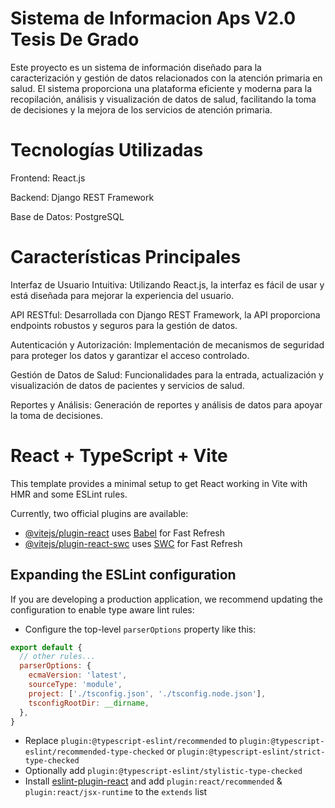 # Sistema de Informacion Aps V2.0 Tesis De Grado

Este proyecto es un sistema de información diseñado para la caracterización y gestión de datos relacionados con la atención primaria en salud. El sistema proporciona una plataforma eficiente y moderna para la recopilación, análisis y visualización de datos de salud, facilitando la toma de decisiones y la mejora de los servicios de atención primaria.


# Tecnologías Utilizadas

Frontend: React.js

Backend: Django REST Framework

Base de Datos: PostgreSQL


# Características Principales

Interfaz de Usuario Intuitiva: Utilizando React.js, la interfaz es fácil de usar y está diseñada para mejorar la experiencia del usuario.

API RESTful: Desarrollada con Django REST Framework, la API proporciona endpoints robustos y seguros para la gestión de datos.

Autenticación y Autorización: Implementación de mecanismos de seguridad para proteger los datos y garantizar el acceso controlado.

Gestión de Datos de Salud: Funcionalidades para la entrada, actualización y visualización de datos de pacientes y servicios de salud.

Reportes y Análisis: Generación de reportes y análisis de datos para apoyar la toma de decisiones.



# React + TypeScript + Vite

This template provides a minimal setup to get React working in Vite with HMR and some ESLint rules.

Currently, two official plugins are available:

- [@vitejs/plugin-react](https://github.com/vitejs/vite-plugin-react/blob/main/packages/plugin-react/README.md) uses [Babel](https://babeljs.io/) for Fast Refresh
- [@vitejs/plugin-react-swc](https://github.com/vitejs/vite-plugin-react-swc) uses [SWC](https://swc.rs/) for Fast Refresh

## Expanding the ESLint configuration

If you are developing a production application, we recommend updating the configuration to enable type aware lint rules:

- Configure the top-level `parserOptions` property like this:

```js
export default {
  // other rules...
  parserOptions: {
    ecmaVersion: 'latest',
    sourceType: 'module',
    project: ['./tsconfig.json', './tsconfig.node.json'],
    tsconfigRootDir: __dirname,
  },
}
```

- Replace `plugin:@typescript-eslint/recommended` to `plugin:@typescript-eslint/recommended-type-checked` or `plugin:@typescript-eslint/strict-type-checked`
- Optionally add `plugin:@typescript-eslint/stylistic-type-checked`
- Install [eslint-plugin-react](https://github.com/jsx-eslint/eslint-plugin-react) and add `plugin:react/recommended` & `plugin:react/jsx-runtime` to the `extends` list

